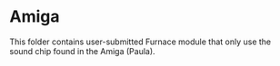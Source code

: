 # Amiga
This folder contains user-submitted Furnace module that only use the sound chip found in the Amiga (Paula).
